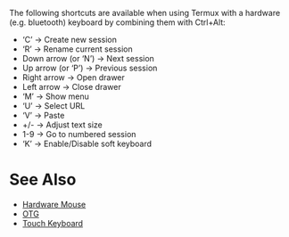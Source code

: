 The following shortcuts are available when using Termux with a hardware
(e.g. bluetooth) keyboard by combining them with Ctrl+Alt:

- ‘C’ → Create new session
- ‘R’ → Rename current session
- Down arrow (or ‘N’) → Next session
- Up arrow (or ‘P’) → Previous session
- Right arrow → Open drawer
- Left arrow → Close drawer
- ‘M’ → Show menu
- ‘U’ → Select URL
- ‘V’ → Paste
- +/- → Adjust text size
- 1-9 → Go to numbered session
- ‘K’ → Enable/Disable soft keyboard

# See Also

- [Hardware Mouse](Hardware_Mouse)
- [OTG](OTG)
- [Touch Keyboard](Touch_Keyboard)